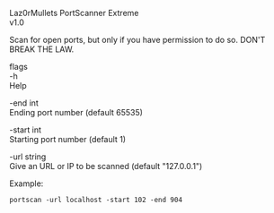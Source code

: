 Laz0rMullets
PortScanner Extreme                                                                                                                                                                                                    
v1.0

Scan for open ports, but only if you have permission to do so. 
DON'T BREAK THE LAW.

flags  
 -h  
      Help  
  
 -end int  
      Ending port number (default 65535)  
        
  -start int  
      Starting port number (default 1)  
        
  -url string  
      Give an URL or IP to be scanned (default "127.0.0.1")  
        

Example:
```
portscan -url localhost -start 102 -end 904
```

